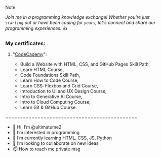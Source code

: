 > [!NOTE]
> _Join me in a programming knowledge exchange! Whether you're just `starting` out or have been coding for `years`, let's connect and share our programming experiences._ :+1:

### **My certificates:**

1. "<ins>CodeCademy</ins>":

   - Build a Website with HTML, CSS, and GitHub Pages Skill Path,
   - Learn HTML Course,
   - Code Foundations Skill Path,
   - Learn How to Code Course,
   - Learn CSS: Flexbox and Grid Course,
   - Introduction to UI and UX Design Course,
   - Intro to Generative AI Course,
   - Intro to Cloud Computing Course,
   - Learn Git & GitHub Course.
  
=============================================

- 👋 Hi, I’m @ultimatume2
- 👀 I’m interested in programming
- 🌱 I’m currently learning HTML, CSS, JS, Python
- 💞️ I’m looking to collaborate on new ideas
- 📫 How to reach me private msg


<!---
ultimatume2/ultimatume2 is a ✨ special ✨ repository because its `README.md` (this file) appears on your GitHub profile.
You can click the Preview link to take a look at your changes.
--->

